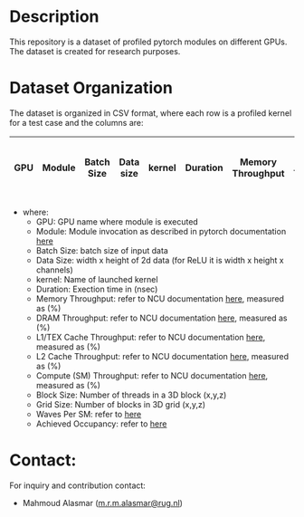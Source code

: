 # Description
This repository is a dataset of profiled pytorch modules on different GPUs. The dataset is created for research purposes.
# Dataset Organization
The dataset is organized in CSV format, where each row is a profiled kernel for a test case and the columns are:

|GPU|Module|Batch Size|Data size|kernel|Duration|Memory Throughput|DRAM Throughput|L1/TEX Cache Throughput|L2 Cache Throughput|Compute (SM) Throughput|Block Size|Grid Size|Waves Per SM|Achieved Occupancy|Registers Per Thread|Shared Memory Configuration Size|Driver Shared Memory Per Block|Dynamic Shared Memory Per Block|Static Shared Memory Per Block|
| ------------- |:-------------:|:-------------:|:-------------:|:-------------:|:-------------:|:-------------:|:-------------:|:-------------:|:-------------:|:-------------:|:-------------:|:-------------:|:-------------:|:-------------:|:-------------:|:-------------:|:-------------:|:-------------:|:-------------:|

* where:
  - GPU: GPU name where module is executed
  - Module: Module invocation as described in pytorch documentation [here](https://pytorch.org/docs/stable/nn.html)
  - Batch Size: batch size of input data
  - Data Size: width x height of 2d data (for ReLU it is width x height x channels)
  - kernel: Name of launched kernel
  - Duration: Exection time in (nsec)
  - Memory Throughput: refer to NCU documentation [here](https://docs.nvidia.com/nsight-compute/ProfilingGuide/), measured as (%)
  - DRAM Throughput: refer to NCU documentation [here](https://docs.nvidia.com/nsight-compute/ProfilingGuide/), measured as (%)
  - L1/TEX Cache Throughput: refer to NCU documentation [here](https://docs.nvidia.com/nsight-compute/ProfilingGuide/), measured as (%)
  - L2 Cache Throughput: refer to NCU documentation [here](https://docs.nvidia.com/nsight-compute/ProfilingGuide/), measured as (%)
  - Compute (SM) Throughput: refer to NCU documentation [here](https://docs.nvidia.com/nsight-compute/ProfilingGuide/), measured as (%)
  - Block Size: Number of threads in a 3D block (x,y,z)
  - Grid Size: Number of blocks in 3D grid (x,y,z)
  - Waves Per SM: refer to [here](https://developer.nvidia.com/blog/cuda-pro-tip-minimize-the-tail-effect/)
  - Achieved Occupancy: refer to [here](https://docs.nvidia.com/gameworks/content/developertools/desktop/analysis/report/cudaexperiments/kernellevel/achievedoccupancy.htm)

# Contact:
For inquiry and contribution contact:
- Mahmoud Alasmar (m.r.m.alasmar@rug.nl)

